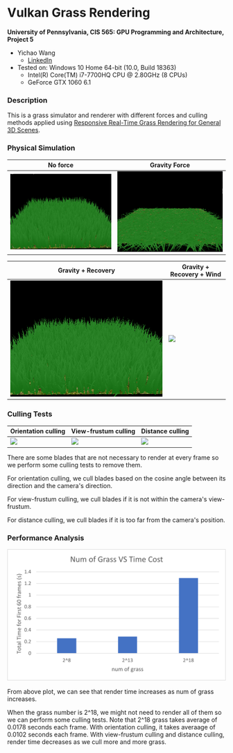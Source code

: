 Vulkan Grass Rendering
==================================

**University of Pennsylvania, CIS 565: GPU Programming and Architecture, Project 5**

* Yichao Wang
  * [LinkedIn](https://www.linkedin.com/in/wangyic/) 
* Tested on: Windows 10 Home 64-bit (10.0, Build 18363)
  * Intel(R) Core(TM) i7-7700HQ CPU @ 2.80GHz (8 CPUs)
  * GeForce GTX 1060	6.1

### Description

This is a grass simulator and renderer with different forces and culling methods applied using [Responsive Real-Time Grass Rendering for General 3D Scenes](https://www.cg.tuwien.ac.at/research/publications/2017/JAHRMANN-2017-RRTG/JAHRMANN-2017-RRTG-draft.pdf).

### Physical Simulation


| No force | Gravity Force|
|----------|--------------|
|![](img/noforce.PNG) |![](img/g.PNG) |

| Gravity + Recovery | Gravity + Recovery + Wind |
|----------|--------------|
|![](img/gre.PNG) |![](img/wind.gif) |

### Culling Tests

| Orientation culling | View-frustum culling | Distance culling |
|--|--|--|
|![](img/oriCull.gif)|![](img/vfCull.gif) | ![](img/distanceCull.gif)|

There are some blades that are not necessary to render at every frame so we perform some culling tests to remove them.

For orientation culling, we cull blades based on the cosine angle between its direction and the camera's direction.

For view-frustum culling, we cull blades if it is not within the camera's view-frustum.

For distance culling, we cull blades if it is too far from the camera's position.

### Performance Analysis

![](img/grassTime.png)

From above plot, we can see that render time increases as num of grass increases.

When the grass number is 2^18, we might not need to render all of them so we can perform some culling tests. Note that 2^18 grass takes average of 0.0178 seconds each frame. With orientation culling, it takes averaage of 0.0102 seconds each frame. With view-frustum culling and distance culling, render time decreases as we cull more and more grass.
